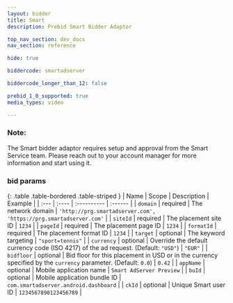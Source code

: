 ```yaml
---
layout: bidder
title: Smart
description: Prebid Smart Bidder Adaptor

top_nav_section: dev_docs
nav_section: reference

hide: true

biddercode: smartadserver

biddercode_longer_than_12: false

prebid_1_0_supported: true
media_types: video

---
```


### Note:
The Smart bidder adaptor requires setup and approval from the Smart Service team. Please reach out to your account manager for more information and start using it.

### bid params

{: .table .table-bordered .table-striped }
| Name | Scope | Description | Example |
| :--- | :---- | :---------- | :------ |
| `domain` | required | The network domain | `'http://prg.smartadserver.com', 'https://prg.smartadserver.com'` |
| `siteId` | required | The placement site ID | `1234` |
| `pageId` | required | The placement page ID | `1234` |
| `formatId` | required | The placement format ID | `1234` |
| `target` | optional | The keyword targeting | `"sport=tennis"` |
| `currency` | optional | Override the default currency code (ISO 4217) of the ad request. (Default: `"USD"`) | `"EUR"` |
| `bidfloor` | optional | Bid floor for this placement in USD or in the currency specified by the `currency` parameter. (Default: `0.0`) | `0.42` |
| `appName` | optional | Mobile application name | `Smart AdServer Preview` |
| `buId` | optional | Mobile application bundle ID | `com.smartadserver.android.dashboard` |
| `ckId` | optional | Unique Smart user ID | `1234567890123456789` |

